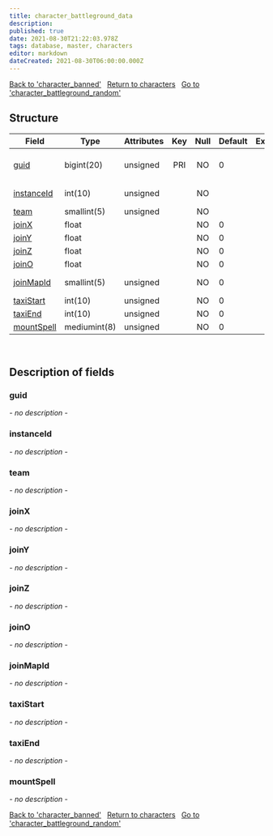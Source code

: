 ```yaml
---
title: character_battleground_data
description: 
published: true
date: 2021-08-30T21:22:03.978Z
tags: database, master, characters
editor: markdown
dateCreated: 2021-08-30T06:00:00.000Z
---
```


<a href="https://trinitycore.info/de/database/master/characters/character_banned" class="mt-5 v-btn v-btn--depressed v-btn--flat v-btn--outlined theme--light v-size--default darkblue--text text--lighten-3"><span class="v-btn__content"><i aria-hidden="true" class="v-icon notranslate v-icon--left mdi mdi-arrow-left theme--light"></i><span>Back to 'character_banned'</span></span></a>&nbsp;&nbsp;&nbsp;<a href="https://trinitycore.info/de/database/master/characters/home" class="mt-5 v-btn v-btn--depressed v-btn--flat v-btn--outlined theme--light v-size--default darkblue--text text--lighten-3"><span class="v-btn__content"><i aria-hidden="true" class="v-icon notranslate v-icon--left mdi mdi-home-outline theme--light"></i><span>Return to characters</span></span></a>&nbsp;&nbsp;&nbsp;<a href="https://trinitycore.info/de/database/master/characters/character_battleground_random" class="mt-5 v-btn v-btn--depressed v-btn--flat v-btn--outlined theme--light v-size--default darkblue--text text--lighten-3"><span class="v-btn__content"><span>Go to 'character_battleground_random'</span><i aria-hidden="true" class="v-icon notranslate v-icon--right mdi mdi-arrow-right theme--light"></i></span></a>

## Structure

| Field | Type | Attributes | Key | Null | Default | Extra | Comment |
| --- | --- | --- | :---: | :---: | --- | --- | --- |
| [guid](#guid) | bigint(20) | unsigned | PRI | NO | 0 |  | Global Unique Identifier |
| [instanceId](#instanceid) | int(10) | unsigned |  | NO |  |  | Instance Identifier |
| [team](#team) | smallint(5) | unsigned |  | NO |  |  |  |
| [joinX](#joinx) | float |  |  | NO | 0 |  |  |
| [joinY](#joiny) | float |  |  | NO | 0 |  |  |
| [joinZ](#joinz) | float |  |  | NO | 0 |  |  |
| [joinO](#joino) | float |  |  | NO | 0 |  |  |
| [joinMapId](#joinmapid) | smallint(5) | unsigned |  | NO | 0 |  | Map Identifier |
| [taxiStart](#taxistart) | int(10) | unsigned |  | NO | 0 |  |  |
| [taxiEnd](#taxiend) | int(10) | unsigned |  | NO | 0 |  |  |
| [mountSpell](#mountspell) | mediumint(8) | unsigned |  | NO | 0 |  |  |
&nbsp;
## Description of fields

### guid
*- no description -*
&nbsp;

### instanceId
*- no description -*
&nbsp;

### team
*- no description -*
&nbsp;

### joinX
*- no description -*
&nbsp;

### joinY
*- no description -*
&nbsp;

### joinZ
*- no description -*
&nbsp;

### joinO
*- no description -*
&nbsp;

### joinMapId
*- no description -*
&nbsp;

### taxiStart
*- no description -*
&nbsp;

### taxiEnd
*- no description -*
&nbsp;

### mountSpell
*- no description -*
&nbsp;

<a href="https://trinitycore.info/de/database/master/characters/character_banned" class="mt-5 v-btn v-btn--depressed v-btn--flat v-btn--outlined theme--light v-size--default darkblue--text text--lighten-3"><span class="v-btn__content"><i aria-hidden="true" class="v-icon notranslate v-icon--left mdi mdi-arrow-left theme--light"></i><span>Back to 'character_banned'</span></span></a>&nbsp;&nbsp;&nbsp;<a href="https://trinitycore.info/de/database/master/characters/home" class="mt-5 v-btn v-btn--depressed v-btn--flat v-btn--outlined theme--light v-size--default darkblue--text text--lighten-3"><span class="v-btn__content"><i aria-hidden="true" class="v-icon notranslate v-icon--left mdi mdi-home-outline theme--light"></i><span>Return to characters</span></span></a>&nbsp;&nbsp;&nbsp;<a href="https://trinitycore.info/de/database/master/characters/character_battleground_random" class="mt-5 v-btn v-btn--depressed v-btn--flat v-btn--outlined theme--light v-size--default darkblue--text text--lighten-3"><span class="v-btn__content"><span>Go to 'character_battleground_random'</span><i aria-hidden="true" class="v-icon notranslate v-icon--right mdi mdi-arrow-right theme--light"></i></span></a>

